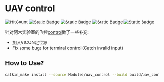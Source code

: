 # UAV control

![HitCount](https://img.shields.io/endpoint?url=https%3A%2F%2Fhits.dwyl.com%2FHuaYuXiao%2Fuav_control.json%3Fcolor%3Dpink)
![Static Badge](https://img.shields.io/badge/ROS-melodic-22314E?logo=ros)
![Static Badge](https://img.shields.io/badge/C%2B%2B-14-00599C?logo=cplusplus)
![Static Badge](https://img.shields.io/badge/Ubuntu-18.04.6-E95420?logo=ubuntu)
![Static Badge](https://img.shields.io/badge/NVIDIA-Jetson_Nano-76B900?LOGO=nvidia)

针对阿木实验室的飞控[control](https://github.com/amov-lab/Prometheus/tree/v1.1/Modules/control)做了一些补充:

- 加入VICON定位源
- Fix some bugs for terminal control (Catch invalid input)

## How to Use?

```bash
catkin_make install --source Modules/uav_control --build build/uav_control
```
